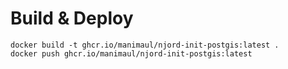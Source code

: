 # Build & Deploy
```shell
docker build -t ghcr.io/manimaul/njord-init-postgis:latest .
docker push ghcr.io/manimaul/njord-init-postgis:latest
```
